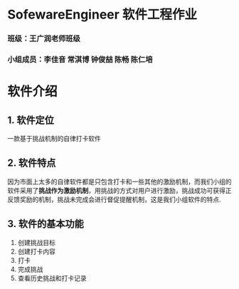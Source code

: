 # SofewareEngineer 软件工程作业
### 班级：王广润老师班级
### 小组成员：李佳音 常淇博 钟俊喆 陈畅 陈仁培

# 软件介绍
## 1. 软件定位 
一款基于挑战机制的自律打卡软件

## 2. 软件特点
因为市面上太多的自律软件都是只包含打卡和一些其他的激励机制，而我们小组的软件采用了**挑战作为激励机制**，用挑战的方式对用户进行激励，挑战成功可获得正反馈奖励的机制，挑战未完成会进行督促提醒机制，这是我们小组软件的特点.

## 3. 软件的基本功能
1. 创建挑战目标
2. 创建打卡内容
3. 打卡
4. 完成挑战
5. 查看历史挑战和打卡记录

